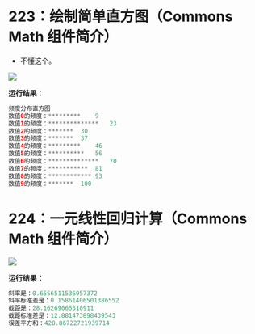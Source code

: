 # 223：绘制简单直方图（Commons Math 组件简介）

- 不懂这个。

<img src="http://image.renkaigis.com/keepcoding/2017122101.png">

**运行结果：**

```java
频度分布直方图
数值0的频度：*********	9
数值1的频度：**************	23
数值2的频度：*******	30
数值3的频度：*******	37
数值4的频度：*********	46
数值5的频度：**********	56
数值6的频度：**************	70
数值7的频度：***********	81
数值8的频度：************	93
数值9的频度：*******	100
```

# 224：一元线性回归计算（Commons Math 组件简介）

<img src="http://image.renkaigis.com/keepcoding/2017122102.png">

**运行结果：**

```java
斜率是：0.6556511536957372
斜率标准差是：0.15861406501386552
截距是：28.16269065310911
截距标准差是：12.881473898439543
误差平方和：428.86722721939714
```


